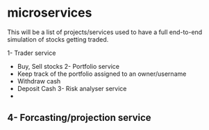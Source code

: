 # microservices

This will be a list of projects/services used to have a full end-to-end simulation of stocks getting traded.

1- Trader service
  - Buy, Sell stocks
2- Portfolio service
  - Keep track of the portfolio assigned to an owner/username
  - Withdraw cash
  - Deposit Cash
3- Risk analyser service
  - 
4- Forcasting/projection service
  - 
